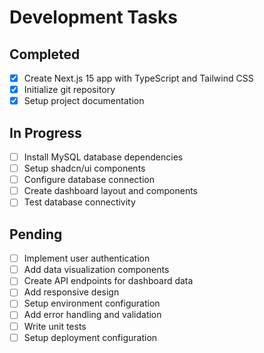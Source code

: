 # Development Tasks

## Completed
- [x] Create Next.js 15 app with TypeScript and Tailwind CSS
- [x] Initialize git repository
- [x] Setup project documentation

## In Progress
- [ ] Install MySQL database dependencies
- [ ] Setup shadcn/ui components
- [ ] Configure database connection
- [ ] Create dashboard layout and components
- [ ] Test database connectivity

## Pending
- [ ] Implement user authentication
- [ ] Add data visualization components
- [ ] Create API endpoints for dashboard data
- [ ] Add responsive design
- [ ] Setup environment configuration
- [ ] Add error handling and validation
- [ ] Write unit tests
- [ ] Setup deployment configuration